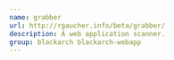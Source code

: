 ```yaml
---
name: grabber
url: http://rgaucher.info/beta/grabber/
description: A web application scanner.
group: blackarch blackarch-webapp
---
```

